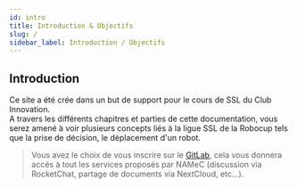 ```yaml
---
id: intro
title: Introduction & Objectifs
slug: /
sidebar_label: Introduction / Objectifs
---
```


## Introduction

Ce site a été crée dans un but de support pour le cours de SSL du Club Innovation.  
A travers les différents chapitres et parties de cette documentation, vous serez amené à voir plusieurs concepts liés à la ligue SSL de la Robocup tels que la prise de décision, le déplacement d'un robot.

> Vous avez le choix de vous inscrire sur le [GitLab](https://gitlab.namec.fr/), cela vous donnera accés à tout les services proposés par NAMeC (discussion via RocketChat, partage de documents via NextCloud, etc...).